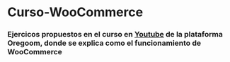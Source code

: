 # Curso-WooCommerce

### Ejercicos propuestos en el curso en [Youtube](https://www.youtube.com/watch?v=t9e7FFJQ7AI&list=PLkMfBvjZIubwXYDcjU1VM6O7whNivlY8-) de la plataforma Oregoom, donde se explica como el funcionamiento de WooCommerce 
